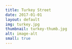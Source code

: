 ```yaml
---
title: Turkey Street
date: 2017-01-01
layout: default
img: turkey.jpg
thumbnail: turkey-thumb.jpg
alt: image-alt
small: true
---
```

